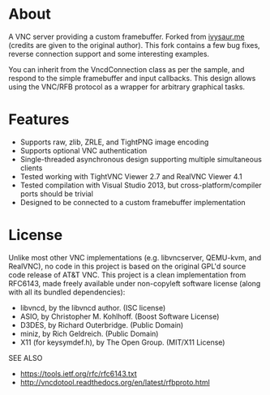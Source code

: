 # About
A VNC server providing a custom framebuffer. Forked from [ivysaur.me](https://code.ivysaur.me/libvncd/) (credits are given to the original author). This fork contains a few bug fixes, reverse connection support and some interesting examples.

You can inherit from the VncdConnection class as per the sample, and respond to the simple framebuffer and input callbacks. This design allows using the VNC/RFB protocol as a wrapper for arbitrary graphical tasks.

# Features

* Supports raw, zlib, ZRLE, and TightPNG image encoding
* Supports optional VNC authentication
* Single-threaded asynchronous design supporting multiple simultaneous clients
* Tested working with TightVNC Viewer 2.7 and RealVNC Viewer 4.1
* Tested compilation with Visual Studio 2013, but cross-platform/compiler ports should be trivial
* Designed to be connected to a custom framebuffer implementation

# License

Unlike most other VNC implementations (e.g. libvncserver, QEMU-kvm, and RealVNC), no code in this project is based on the original GPL'd source code release of AT&T VNC. This project is a clean implementation from RFC6143, made freely available under non-copyleft software license (along with all its bundled dependencies):

* libvncd, by the libvncd author. (ISC license)
* ASIO, by Christopher M. Kohlhoff. (Boost Software License)
* D3DES, by Richard Outerbridge. (Public Domain)
* miniz, by Rich Geldreich. (Public Domain)
* X11 (for keysymdef.h), by The Open Group. (MIT/X11 License)

SEE ALSO

* https://tools.ietf.org/rfc/rfc6143.txt
* http://vncdotool.readthedocs.org/en/latest/rfbproto.html
